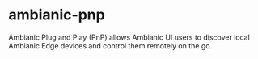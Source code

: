# ambianic-pnp
Ambianic Plug and Play (PnP) allows Ambianic UI users to discover local Ambianic Edge devices and control them remotely on the go.

